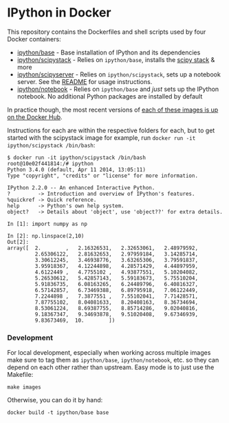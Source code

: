 IPython in Docker
=================

This repository contains the Dockerfiles and shell scripts used by four Docker
containers:

* [ipython/base](base) - Base installation of IPython and its dependencies
* [ipython/scipystack](scipystack) - Relies on `ipython/base`, installs the [scipy stack](http://www.scipy.org/stackspec.html) & more
* [ipython/scipyserver](scipyserver) - Relies on `ipython/scipystack`, sets up a notebook server. See the [README](scipyserver/README.md) for usage instructions.
* [ipython/notebook](notebook) - Relies on `ipython/base` and *just* sets up the IPython notebook. No additional Python packages are installed by default

In practice though, the most recent versions of [each of these images is up on the Docker Hub](https://registry.hub.docker.com/repos/ipython/).

Instructions for each are within the respective folders for each, but to get started with the scipystack image for example, run `docker run -it ipython/scipystack /bin/bash`:

```
$ docker run -it ipython/scipystack /bin/bash
root@10e02f441814:/# ipython
Python 3.4.0 (default, Apr 11 2014, 13:05:11)
Type "copyright", "credits" or "license" for more information.

IPython 2.2.0 -- An enhanced Interactive Python.
?         -> Introduction and overview of IPython's features.
%quickref -> Quick reference.
help      -> Python's own help system.
object?   -> Details about 'object', use 'object??' for extra details.

In [1]: import numpy as np

In [2]: np.linspace(2,10)
Out[2]:
array([  2.        ,   2.16326531,   2.32653061,   2.48979592,
         2.65306122,   2.81632653,   2.97959184,   3.14285714,
         3.30612245,   3.46938776,   3.63265306,   3.79591837,
         3.95918367,   4.12244898,   4.28571429,   4.44897959,
         4.6122449 ,   4.7755102 ,   4.93877551,   5.10204082,
         5.26530612,   5.42857143,   5.59183673,   5.75510204,
         5.91836735,   6.08163265,   6.24489796,   6.40816327,
         6.57142857,   6.73469388,   6.89795918,   7.06122449,
         7.2244898 ,   7.3877551 ,   7.55102041,   7.71428571,
         7.87755102,   8.04081633,   8.20408163,   8.36734694,
         8.53061224,   8.69387755,   8.85714286,   9.02040816,
         9.18367347,   9.34693878,   9.51020408,   9.67346939,
         9.83673469,  10.        ])
```

### Development

For local development, especially when working across multiple images make sure to tag them as `ipython/base`, `ipython/notebook`, etc. so they can depend on each other rather than upstream. Easy mode is to just use the Makefile:

```
make images
```

Otherwise, you can do it by hand:

```
docker build -t ipython/base base
```
